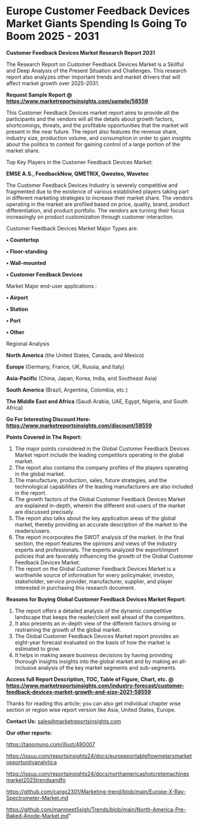  # Europe Customer Feedback Devices Market Giants Spending Is Going To Boom 2025 - 2031

<strong>Customer Feedback Devices Market Research Report 2031</strong>

The Research Report on Customer Feedback Devices Market is a Skillful and Deep Analysis of the Present Situation and Challenges. This research report also analyzes other important trends and market drivers that will affect market growth over 2025-2031.

<strong>Request Sample Report @ <a href=https://www.marketreportsinsights.com/sample/58559>https://www.marketreportsinsights.com/sample/58559</a></strong>

This Customer Feedback Devices market report aims to provide all the participants and the vendors will all the details about growth factors, shortcomings, threats, and the profitable opportunities that the market will present in the near future. The report also features the revenue share, industry size, production volume, and consumption in order to gain insights about the politics to contest for gaining control of a large portion of the market share.

Top Key Players in the Customer Feedback Devices Market:

<strong>EMSE A.S., FeedbackNow, QMETRIX, Qwesteo, Wavetec</strong>

The Customer Feedback Devices Industry is severely competitive and fragmented due to the existence of various established players taking part in different marketing strategies to increase their market share. The vendors operating in the market are profiled based on price, quality, brand, product differentiation, and product portfolio. The vendors are turning their focus increasingly on product customization through customer interaction.

Customer Feedback Devices Market Major Types are:

<strong>• Countertop

• Floor-standing

• Wall-mounted

• Customer Feedback Devices</strong>

Market Major end-user applications :

<strong>• Airport

• Station

• Port

• Other</strong>

Regional Analysis

</u><strong><b>North America</b></strong> (the United States, Canada, and Mexico)

<strong><b>Europe </b></strong>(Germany, France, UK, Russia, and Italy)

<strong><b>Asia-Pacific</b></strong> (China, Japan, Korea, India, and Southeast Asia)

<strong><b>South America</b></strong> (Brazil, Argentina, Colombia, etc.)

<strong><b>The Middle East and Africa</b></strong> (Saudi Arabia, UAE, Egypt, Nigeria, and South Africa)

<strong>Go For Interesting Discount Here: <a href=https://www.marketreportsinsights.com/discount/58559>https://www.marketreportsinsights.com/discount/58559</a></strong>

<strong>Points Covered in The Report:</strong>
<ol>
  <li>The major points considered in the Global Customer Feedback Devices Market report include the leading competitors operating in the global market.</li>
  <li>The report also contains the company profiles of the players operating in the global market.</li>
  <li>The manufacture, production, sales, future strategies, and the technological capabilities of the leading manufacturers are also included in the report.</li>
  <li>The growth factors of the Global Customer Feedback Devices Market are explained in-depth, wherein the different end-users of the market are discussed precisely.</li>
  <li>The report also talks about the key application areas of the global market, thereby providing an accurate description of the market to the readers/users.</li>
  <li>The report incorporates the SWOT analysis of the market. In the final section, the report features the opinions and views of the industry experts and professionals. The experts analyzed the export/import policies that are favorably influencing the growth of the Global Customer Feedback Devices Market.</li>
  <li>The report on the Global Customer Feedback Devices Market is a worthwhile source of information for every policymaker, investor, stakeholder, service provider, manufacturer, supplier, and player interested in purchasing this research document.</li>
</ol>
<strong>Reasons for Buying Global Customer Feedback Devices Market Report:</strong>

<ol>
  <li>The report offers a detailed analysis of the dynamic competitive landscape that keeps the reader/client well ahead of the competitors.</li>
  <li>It also presents an in-depth view of the different factors driving or restraining the growth of the global market.</li>
  <li>The Global Customer Feedback Devices Market report provides an eight-year forecast evaluated on the basis of how the market is estimated to grow.</li>
  <li>It helps in making aware business decisions by having providing thorough insights insights into the global market and by making an all-inclusive analysis of the key market segments and sub-segments.</li>
</ol>
<strong>Access full Report Description, TOC, Table of Figure, Chart, etc. @ <a href=https://www.marketreportsinsights.com/industry-forecast/customer-feedback-devices-market-growth-and-size-2021-58559>https://www.marketreportsinsights.com/industry-forecast/customer-feedback-devices-market-growth-and-size-2021-58559</a></strong>


Thanks for reading this article; you can also get individual chapter wise section or region wise report version like Asia, United States, Europe.

<strong>Contact Us:</strong>
sales@marketreportsinsights.com

<strong>Our other reports:</strong>

<a href=https://tanomuno.com/illust/480007>https://tanomuno.com/illust/480007</a>

<a href=https://issuu.com/reportsinsights24/docs/europeportableflowmetersmarketopportunityanalytica>https://issuu.com/reportsinsights24/docs/europeportableflowmetersmarketopportunityanalytica</a>

<a href=https://issuu.com/reportsinsights24/docs/northamericashotcretemachinesmarket2025trendsandfo>https://issuu.com/reportsinsights24/docs/northamericashotcretemachinesmarket2025trendsandfo</a>

<a href=https://github.com/cargo2301/Marketing-trend/blob/main/Europe-X-Ray-Spectrometer-Market.md>https://github.com/cargo2301/Marketing-trend/blob/main/Europe-X-Ray-Spectrometer-Market.md</a>

<a href=https://github.com/manmeet5sigh/Trends/blob/main/North-America-Pre-Baked-Anode-Market.md>https://github.com/manmeet5sigh/Trends/blob/main/North-America-Pre-Baked-Anode-Market.md</a>"

